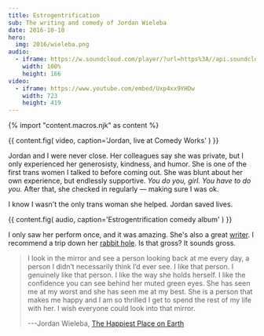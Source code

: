 ```yaml
---
title: Estrogentrification
sub: The writing and comedy of Jordan Wieleba
date: 2016-10-10
hero:
  img: 2016/wieleba.png
audio:
  - iframe: https://w.soundcloud.com/player/?url=https%3A//api.soundcloud.com/tracks/219256111&amp;color=ff5500&amp;auto_play=false&amp;hide_related=false&amp;show_comments=true&amp;show_user=true&amp;show_reposts=false
    width: 100%
    height: 166
video:
  - iframe: https://www.youtube.com/embed/Uxp4xx9YHDw
    width: 723
    height: 419
---
```


{% import "content.macros.njk" as content %}

{{ content.fig(
  video,
  caption='Jordan, live at Comedy Works'
) }}

Jordan and I were never close.
Her colleagues say she was private,
but I only experienced her generosisty,
kindness, and humor.
She is one of the first trans women I talked to
before coming out.
She was blunt about her own experience,
but endlessly supportive.
*You do you, girl. You have to do you.*
After that, she checked in regularly —
making sure I was ok.

I know I wasn't the only trans woman she helped.
Jordan saved lives.

{{ content.fig(
  audio,
  caption='Estrogentrification comedy album'
) }}

I only saw her perform once,
and it was amazing.
She's also a great [writer][writer].
I recommend a trip down her [rabbit hole][hole].
Is that gross?
It sounds gross.

[writer]: http://harlot.media/articles/1385/on-the-joys-of-cis-people-telling-me-how-well-i-pass
[hole]: http://wieleblog.tumblr.com

> I look in the mirror
> and see a person looking back at me every day,
> a person I didn’t necessarily think I’d ever see.
> I like that person.
> I genuinely like that person.
> I like the way she holds herself.
> I like the confidence you can see
> behind her muted green eyes.
> She has seen me at my worst
> and she has seen me at my best.
> She is a person that makes me happy
> and I am so thrilled I get to spend
> the rest of my life with her.
> I wish everyone could look into that mirror.
>
> ---Jordan Wieleba, [The Happiest Place on Earth][happy]

[happy]: http://wieleblog.tumblr.com/post/145865299161/the-happiest-place-on-earth
